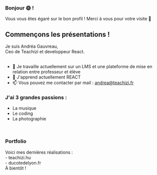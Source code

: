 ### Bonjour 🌞 !
Vous vous êtes égaré sur le bon profil ! Merci à vous pour votre visite 🫡
<h2>Commençons les présentations !</H2>
Je suis Andréa Gauvreau,<br>
Ceo de Teachizi et developpeur React.<br><br>


- 🔭 Je travaille actuellement sur un LMS et une plateforme de mise en relation entre professeur et élève
- 🌱 J'apprend actuellement REACT
- 📫 Vous pouvez me contacter par mail : andrea@teachizi.fr

<h3>J'ai 3 grandes passions :</h3>
<ul><li>La musique</li>
<li>Le coding</li>
<li>La photographie</li></ul>
<br>

<h3>Portfolio</h3>
Voici mes dernières réalisations : 
<br>- teachizi.hu
<br>- ducotedelyon.fr
<br>
À bientôt !
<!--
**AndreaGauvreau/AndreaGauvreau** is a ✨ _special_ ✨ repository because its `README.md` (this file) appears on your GitHub profile.

Here are some ideas to get you started:

- 🔭 I’m currently working on ...
- 🌱 I’m currently learning ...
- 👯 I’m looking to collaborate on ...
- 🤔 I’m looking for help with ...
- 💬 Ask me about ...
- 📫 How to reach me: ...
- 😄 Pronouns: ...
- ⚡ Fun fact: ...
-->

